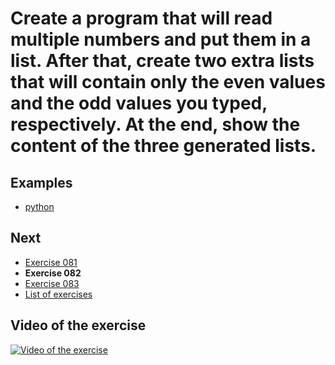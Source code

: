 # Create a program that will read multiple numbers and put them in a list. After that, create two extra lists that will contain only the even values and the odd values you typed, respectively. At the end, show the content of the three generated lists.

## Examples

- [python](python)

## Next

- [Exercise 081](../081)
- **Exercise 082**
- [Exercise 083](../083)
- [List of exercises](../)

## Video of the exercise

[![Video of the exercise](https://img.youtube.com/vi/uk0gDFQEo_I/maxresdefault.jpg)](https://youtu.be/uk0gDFQEo_I)
